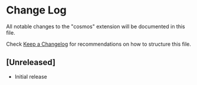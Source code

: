 # Change Log

All notable changes to the "cosmos" extension will be documented in this file.

Check [Keep a Changelog](http://keepachangelog.com/) for recommendations on how to structure this file.

## [Unreleased]

- Initial release
